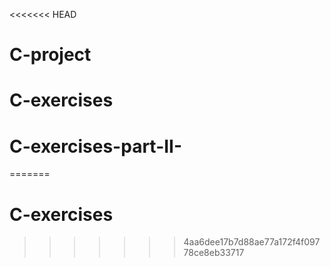 <<<<<<< HEAD
# C-project
# C-exercises
# C-exercises-part-II-
=======
# C-exercises
>>>>>>> 4aa6dee17b7d88ae77a172f4f09778ce8eb33717
